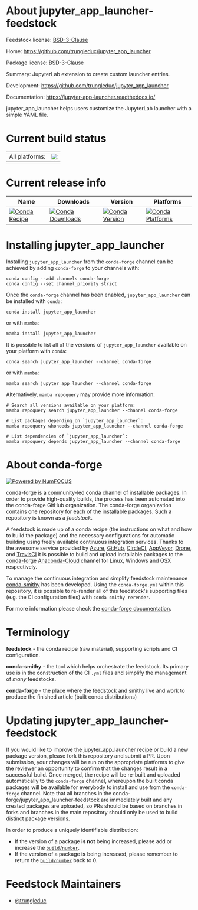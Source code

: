 About jupyter_app_launcher-feedstock
====================================

Feedstock license: [BSD-3-Clause](https://github.com/conda-forge/jupyter_app_launcher-feedstock/blob/main/LICENSE.txt)

Home: https://github.com/trungleduc/jupyter_app_launcher

Package license: BSD-3-Clause

Summary: JupyterLab extension to create custom launcher entries.

Development: https://github.com/trungleduc/jupyter_app_launcher

Documentation: https://jupyter-app-launcher.readthedocs.io/

jupyter_app_launcher helps users customize the JupyterLab launcher with a simple YAML file.


Current build status
====================


<table><tr><td>All platforms:</td>
    <td>
      <a href="https://dev.azure.com/conda-forge/feedstock-builds/_build/latest?definitionId=17385&branchName=main">
        <img src="https://dev.azure.com/conda-forge/feedstock-builds/_apis/build/status/jupyter_app_launcher-feedstock?branchName=main">
      </a>
    </td>
  </tr>
</table>

Current release info
====================

| Name | Downloads | Version | Platforms |
| --- | --- | --- | --- |
| [![Conda Recipe](https://img.shields.io/badge/recipe-jupyter_app_launcher-green.svg)](https://anaconda.org/conda-forge/jupyter_app_launcher) | [![Conda Downloads](https://img.shields.io/conda/dn/conda-forge/jupyter_app_launcher.svg)](https://anaconda.org/conda-forge/jupyter_app_launcher) | [![Conda Version](https://img.shields.io/conda/vn/conda-forge/jupyter_app_launcher.svg)](https://anaconda.org/conda-forge/jupyter_app_launcher) | [![Conda Platforms](https://img.shields.io/conda/pn/conda-forge/jupyter_app_launcher.svg)](https://anaconda.org/conda-forge/jupyter_app_launcher) |

Installing jupyter_app_launcher
===============================

Installing `jupyter_app_launcher` from the `conda-forge` channel can be achieved by adding `conda-forge` to your channels with:

```
conda config --add channels conda-forge
conda config --set channel_priority strict
```

Once the `conda-forge` channel has been enabled, `jupyter_app_launcher` can be installed with `conda`:

```
conda install jupyter_app_launcher
```

or with `mamba`:

```
mamba install jupyter_app_launcher
```

It is possible to list all of the versions of `jupyter_app_launcher` available on your platform with `conda`:

```
conda search jupyter_app_launcher --channel conda-forge
```

or with `mamba`:

```
mamba search jupyter_app_launcher --channel conda-forge
```

Alternatively, `mamba repoquery` may provide more information:

```
# Search all versions available on your platform:
mamba repoquery search jupyter_app_launcher --channel conda-forge

# List packages depending on `jupyter_app_launcher`:
mamba repoquery whoneeds jupyter_app_launcher --channel conda-forge

# List dependencies of `jupyter_app_launcher`:
mamba repoquery depends jupyter_app_launcher --channel conda-forge
```


About conda-forge
=================

[![Powered by
NumFOCUS](https://img.shields.io/badge/powered%20by-NumFOCUS-orange.svg?style=flat&colorA=E1523D&colorB=007D8A)](https://numfocus.org)

conda-forge is a community-led conda channel of installable packages.
In order to provide high-quality builds, the process has been automated into the
conda-forge GitHub organization. The conda-forge organization contains one repository
for each of the installable packages. Such a repository is known as a *feedstock*.

A feedstock is made up of a conda recipe (the instructions on what and how to build
the package) and the necessary configurations for automatic building using freely
available continuous integration services. Thanks to the awesome service provided by
[Azure](https://azure.microsoft.com/en-us/services/devops/), [GitHub](https://github.com/),
[CircleCI](https://circleci.com/), [AppVeyor](https://www.appveyor.com/),
[Drone](https://cloud.drone.io/welcome), and [TravisCI](https://travis-ci.com/)
it is possible to build and upload installable packages to the
[conda-forge](https://anaconda.org/conda-forge) [Anaconda-Cloud](https://anaconda.org/)
channel for Linux, Windows and OSX respectively.

To manage the continuous integration and simplify feedstock maintenance
[conda-smithy](https://github.com/conda-forge/conda-smithy) has been developed.
Using the ``conda-forge.yml`` within this repository, it is possible to re-render all of
this feedstock's supporting files (e.g. the CI configuration files) with ``conda smithy rerender``.

For more information please check the [conda-forge documentation](https://conda-forge.org/docs/).

Terminology
===========

**feedstock** - the conda recipe (raw material), supporting scripts and CI configuration.

**conda-smithy** - the tool which helps orchestrate the feedstock.
                   Its primary use is in the construction of the CI ``.yml`` files
                   and simplify the management of *many* feedstocks.

**conda-forge** - the place where the feedstock and smithy live and work to
                  produce the finished article (built conda distributions)


Updating jupyter_app_launcher-feedstock
=======================================

If you would like to improve the jupyter_app_launcher recipe or build a new
package version, please fork this repository and submit a PR. Upon submission,
your changes will be run on the appropriate platforms to give the reviewer an
opportunity to confirm that the changes result in a successful build. Once
merged, the recipe will be re-built and uploaded automatically to the
`conda-forge` channel, whereupon the built conda packages will be available for
everybody to install and use from the `conda-forge` channel.
Note that all branches in the conda-forge/jupyter_app_launcher-feedstock are
immediately built and any created packages are uploaded, so PRs should be based
on branches in forks and branches in the main repository should only be used to
build distinct package versions.

In order to produce a uniquely identifiable distribution:
 * If the version of a package **is not** being increased, please add or increase
   the [``build/number``](https://docs.conda.io/projects/conda-build/en/latest/resources/define-metadata.html#build-number-and-string).
 * If the version of a package **is** being increased, please remember to return
   the [``build/number``](https://docs.conda.io/projects/conda-build/en/latest/resources/define-metadata.html#build-number-and-string)
   back to 0.

Feedstock Maintainers
=====================

* [@trungleduc](https://github.com/trungleduc/)

